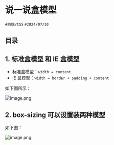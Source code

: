 
# 说一说盒模型


`#前端/CSS`  `#2024/07/30` 


## 目录
<!-- toc -->
 ## 1. 标准盒模型 和 IE 盒模型 

- 标准盒模型：`width = content`
- IE 盒模型：`width = border + padding + content`

如下图所示：

![image.png](https://832-1310531898.cos.ap-beijing.myqcloud.com/yuque/3193f0e277d0e85d83a2451b624006f3.png)

## 2. box-sizing 可以设置装两种模型

如下图：

![image.png](https://832-1310531898.cos.ap-beijing.myqcloud.com/yuque/3514efe3929b598730be168652a3e627.png)

